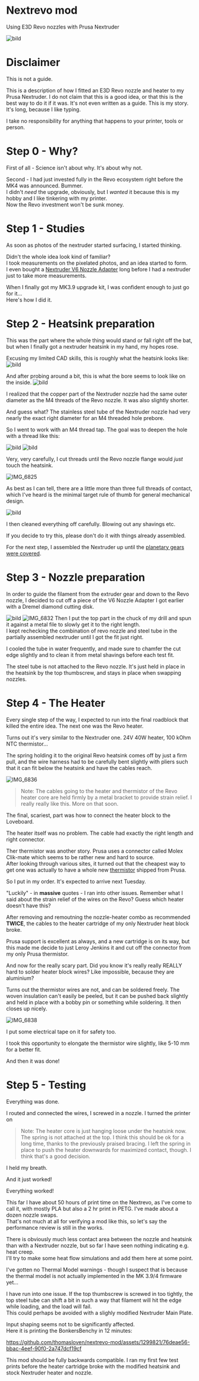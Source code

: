 # Nextrevo mod
Using E3D Revo nozzles with Prusa Nextruder

![bild](https://github.com/thomasloven/nextrevo-mod/assets/1299821/08d0b40d-17b1-44b5-88e0-93faac617a3c)

# Disclaimer

This is not a guide.

This is a description of how I fitted an E3D Revo nozzle and heater to my Prusa Nextruder.
I do not claim that this is a good idea, or that this is the best way to do it if it was.
It's not even written as a guide. This is my story. It's long, because I like typing.

I take no responsibility for anything that happens to your printer, tools or person.

# Step 0 - Why?

First of all - Science isn't about why. It's about why not.

Second - I had just invested fully in the Revo ecosystem right before the MK4 was announced. Bummer.<br>
I didn't *need* the upgrade, obviously, but I *wanted* it because this is my hobby and I like tinkering with my printer.<br>
Now the Revo investment won't be sunk money.

# Step 1 - Studies

As soon as photos of the nextruder started surfacing, I started thinking.

Didn't the whole idea look kind of familiar?<br>
I took measurements on the pixelated photos, and an idea started to form.<br>
I even bought a [Nextruder V6 Nozzle Adapter](https://www.prusa3d.com/product/nextruder-v6-nozzle-adapter/) long before I had a nextruder just to take more measurements.

When I finally got my MK3.9 upgrade kit, I was confident enough to just go for it...<br>
Here's how I did it.

# Step 2 - Heatsink preparation

This was the part where the whole thing would stand or fall right off the bat, but when I finally got a nextruder heatsink in my hand, my hopes rose.

Excusing my limited CAD skills, this is roughly what the heatsink looks like:
![bild](https://github.com/thomasloven/nextrevo-mod/assets/1299821/1debe7eb-1da3-49bc-9bff-ef1f5384d23b)

And after probing around a bit, this is what the bore seems to look like on the inside.
![bild](https://github.com/thomasloven/nextrevo-mod/assets/1299821/688f8b4a-c2c5-4338-a703-84c749ba7901)

I realized that the copper part of the Nextruder nozzle had the same outer diameter as the M4 threads of the Revo nozzle. It was also slightly shorter.

And guess what? The stainless steel tube of the Nextruder nozzle had very nearly the exact right diameter for an M4 threaded hole prebore.

So I went to work with an M4 thread tap. The goal was to deepen the hole with a thread like this:

![bild](https://github.com/thomasloven/nextrevo-mod/assets/1299821/42bdc120-483a-47a3-8d4f-b481fd2257a6)
![bild](https://github.com/thomasloven/nextrevo-mod/assets/1299821/f8f57080-157a-43ad-8767-3fe518513277)

Very, very carefully, I cut threads until the Revo nozzle flange would *just* touch the heatsink.

![IMG_6825](https://github.com/thomasloven/nextrevo-mod/assets/1299821/9f83554b-a1bd-46ae-8e55-631e2903c4a4)

As best as I can tell, there are a little more than three full threads of contact, which I've heard is the minimal target rule of thumb for general mechanical design.

![bild](https://github.com/thomasloven/nextrevo-mod/assets/1299821/43d26cb2-8ec2-4bdf-9a42-d0365c40a942)

I then cleaned everything off carefully. Blowing out any shavings etc.

If you decide to try this, please don't do it with things already assembled.

For the next step, I assembled the Nextruder up until the [planetary gears were covered](https://help.prusa3d.com/guide/5-nextruder-assembly_434014#437006).

# Step 3 - Nozzle preparation

In order to guide the filament from the extruder gear and down to the Revo nozzle, I decided to cut off a piece of the V6 Nozzle Adapter I got earlier with a Dremel diamond cutting disk.

![bild](https://github.com/thomasloven/nextrevo-mod/assets/1299821/b29ef62d-02d0-4970-91e3-02ffcfbc3d88)
![IMG_6832](https://github.com/thomasloven/nextrevo-mod/assets/1299821/5e719c55-b4e3-4342-9630-8e2084902000)
Then I put the top part in the chuck of my drill and spun it against a metal file to slowly get it to the right length.<br>
I kept rechecking the combination of revo nozzle and steel tube in the partially assembled nextruder until I got the fit just right.

I cooled the tube in water frequently, and made sure to chamfer the cut edge slightly and to clean it from metal shavings before each test fit.

The steel tube is not attached to the Revo nozzle. It's just held in place in the heatsink by the top thumbscrew, and stays in place when swapping nozzles.

# Step 4 - The Heater

Every single step of the way, I expected to run into the final roadblock that killed the entire idea. The next one was the Revo heater.

Turns out it's very similar to the Nextruder one. 24V 40W heater, 100 kOhm NTC thermistor...

The spring holding it to the original Revo heatsink comes off by just a firm pull, and the wire harness had to be carefully bent slightly with pliers such that it can fit below the heatsink and have the cables reach.

![IMG_6836](https://github.com/thomasloven/nextrevo-mod/assets/1299821/d40f14b6-4b6b-4bed-93bc-2109e47ac242)

> Note: The cables going to the heater and thermistor of the Revo heater core are held firmly by a metal bracket to provide strain relief. I really really like this. More on that soon.

The final, scariest, part was how to connect the heater block to the Loveboard.

The heater itself was no problem. The cable had exactly the right length and right connector.


Ther thermistor was another story. Prusa uses a connector called Molex Clik-mate which seems to be rather new and hard to source.<br>
After looking through various sites, it turned out that the cheapest way to get one was actually to have a whole new [thermistor](https://www.prusa3d.com/product/thermistor-ntc-100k-90-mm/) shipped from Prusa.

So I put in my order. It's expected to arrive next Tuesday.

"Luckily" - in **massive** quotes - I ran into other issues. Remember what I said about the strain relief of the wires on the Revo? Guess which heater doesn't have this?

After removing and remoutning the nozzle-heater combo as recommended **TWICE**, the cables to the heater cartridge of my only Nextruder heat block broke.

Prusa support is excellent as always, and a new cartridge is on its way, but this made me decide to just Leroy Jenkins it and cut off the connector from my only Prusa thermistor.

And now for the really scary part. Did you know it's really really REALLY hard to solder heater block wires? Like impossible, because they are aluminium?

Turns out the thermistor wires are not, and can be soldered freely. The woven insulation can't easily be peeled, but it can be pushed back slightly and held in place with a bobby pin or something while soldering. It then closes up nicely.

![IMG_6838](https://github.com/thomasloven/nextrevo-mod/assets/1299821/a23e0cd3-ea90-4c2c-a903-a0be65526daa)

I put some electrical tape on it for safety too.

I took this opportunity to elongate the thermistor wire slightly, like 5-10 mm for a better fit.

And then it was done!

# Step 5 - Testing

Everything was done.

I routed and connected the wires, I screwed in a nozzle. I turned the printer on

> Note: The heater core is just hanging loose under the heatsink now. The spring is not attached at the top. I think this should be ok for a long time, thanks to the previously praised bracing.
> I left the spring in place to push the heater downwards for maximized contact, though. I think that's a good decision.

I held my breath.

And it just worked!

Everything worked!

This far I have about 50 hours of print time on the Nextrevo, as I've come to call it, with mostly PLA but also a 2 hr print in PETG. I've made about a dozen nozzle swaps.<br>
That's not much at all for verifying a mod like this, so let's say the performance review is still in the works.

There is obviously much less contact area between the nozzle and heatsink than with a Nextruder nozzle, but so far I have seen nothing indicating e.g. heat creep.<br>
I'll try to make some heat flow simulations and add them here at some point.

I've gotten no Thermal Model warnings - though I suspect that is because the thermal model is not actually implemented in the MK 3.9/4 firmware yet...

I have run into one issue. If the top thumbscrew is screwed in too tightly, the top steel tube can shift a bit in such a way that filament will hit the edge while loading, and the load will fail.<br>
This could perhaps be avoided with a slighly modified Nextruder Main Plate.

Input shaping seems not to be significantly affected.<br>
Here it is printing the BonkersBenchy in 12 minutes:


https://github.com/thomasloven/nextrevo-mod/assets/1299821/76deae56-bbac-4eef-90f0-2a747dcf19cf



This mod should be fully backwards compatible. I ran my first few test prints before the heater cartridge broke with the modified heatsink and stock Nextruder heater and nozzle.
